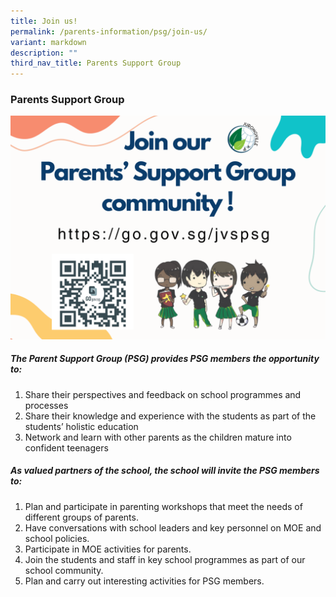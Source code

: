 ```yaml
---
title: Join us!
permalink: /parents-information/psg/join-us/
variant: markdown
description: ""
third_nav_title: Parents Support Group
---
```

### Parents Support Group
<a href="https://go.gov.sg/jvspsg"><img src="/images/JVS_PSG.png"></a><br>
##### **The Parent Support Group (PSG) provides PSG members the opportunity to:**
1. Share their perspectives and feedback on school programmes and processes
2. Share their knowledge and experience with the students as part of the students’ holistic education
3. Network and learn with other parents as the children mature into confident teenagers

##### **As valued partners of the school, the school will invite the PSG members to:**
1. Plan and participate in parenting workshops that meet the needs of different groups of parents.
2. Have conversations with school leaders and key personnel on MOE and school policies.
3. Participate in MOE activities for parents.
4. Join the students and staff in key school programmes as part of our school community.
5. Plan and carry out interesting activities for PSG members.